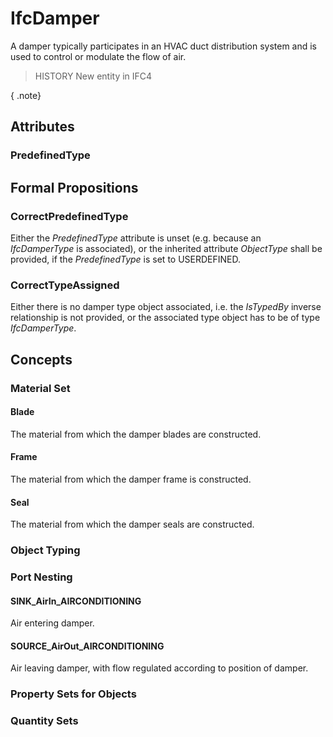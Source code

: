 # IfcDamper

A damper typically participates in an HVAC duct distribution system and is used to control or modulate the flow of air.
<!-- end of short definition -->

> HISTORY New entity in IFC4

{ .note}
>

## Attributes

### PredefinedType


## Formal Propositions

### CorrectPredefinedType
Either the _PredefinedType_ attribute is unset (e.g. because an _IfcDamperType_ is associated), or the inherited attribute _ObjectType_ shall be provided, if the _PredefinedType_ is set to USERDEFINED.

### CorrectTypeAssigned
Either there is no damper type object associated, i.e. the _IsTypedBy_ inverse relationship is not provided, or the associated type object has to be of type _IfcDamperType_.

## Concepts

### Material Set



#### Blade

The material from which the damper blades are constructed.

#### Frame

The material from which the damper frame is constructed.

#### Seal

The material from which the damper seals are constructed.

### Object Typing



### Port Nesting



#### SINK_AirIn_AIRCONDITIONING

Air entering damper.

#### SOURCE_AirOut_AIRCONDITIONING

Air leaving damper, with flow regulated according to position of damper.

### Property Sets for Objects



### Quantity Sets



